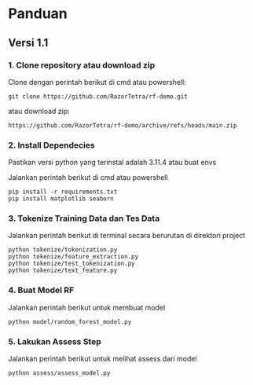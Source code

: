 # Panduan
## Versi 1.1

### 1. Clone repository atau download zip
Clone dengan perintah berikut di cmd atau powershell:

    git clone https://github.com/RazorTetra/rf-demo.git

atau download zip:

    https://github.com/RazorTetra/rf-demo/archive/refs/heads/main.zip


### 2. Install Dependecies
Pastikan versi python yang terinstal adalah 3.11.4 atau buat envs

Jalankan perintah berikut di cmd atau powershell

    pip install -r requirements.txt
    pip install matplotlib seaborn


### 3. Tokenize Training Data dan Tes Data
Jalankan perintah berikut di terminal secara berurutan di direktori project

    python tokenize/tokenization.py
    python tokenize/feature_extraction.py
    python tokenize/test_tokenization.py
    python tokenize/text_feature.py

### 4. Buat Model RF
Jalankan perintah berikut untuk membuat model

    python model/random_forest_model.py

### 5. Lakukan Assess Step
Jalankan perintah berikut untuk melihat assess dari model

    python assess/assess_model.py
